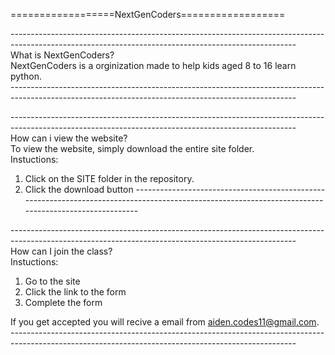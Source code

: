 ==================NextGenCoders==================

--------​---------------------------------------------------------------------------------------------------------------------------------------------  
What is NextGenCoders?  
NextGenCoders is a orginization made to help kids aged 8 to 16 learn python.  
--------​---------------------------------------------------------------------------------------------------------------------------------------------  

-------​----------------------------------------------------------------------------------------------------------------------------------------------  
How can i view the website?  
To view the website, simply download the entire site folder.  
Instuctions:  
1. Click on the SITE folder in the repository.  
2. Click the download button
-------​----------------------------------------------------------------------------------------------------------------------------------------------  

-------​----------------------------------------------------------------------------------------------------------------------------------------------  
How can I join the class?  
Instuctions:  
1. Go to the site  
2. Click the link to the form  
3. Complete the form  
  
If you get accepted you will recive a email from aiden.codes11@gmail.com.  
--------​---------------------------------------------------------------------------------------------------------------------------------------------  
